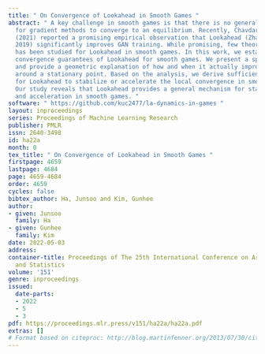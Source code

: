 ```yaml
---
title: " On Convergence of Lookahead in Smooth Games "
abstract: " A key challenge in smooth games is that there is no general guarantee
  for gradient methods to converge to an equilibrium. Recently, Chavdarova et al.
  (2021) reported a promising empirical observation that Lookahead (Zhang et al.,
  2019) significantly improves GAN training. While promising, few theoretical guarantees
  has been studied for Lookahead in smooth games. In this work, we establish the first
  convergence guarantees of Lookahead for smooth games. We present a spectral analysis
  and provide a geometric explanation of how and when it actually improves the convergence
  around a stationary point. Based on the analysis, we derive sufficient conditions
  for Lookahead to stabilize or accelerate the local convergence in smooth games.
  Our study reveals that Lookahead provides a general mechanism for stabilization
  and acceleration in smooth games. "
software: " https://github.com/kuc2477/la-dynamics-in-games "
layout: inproceedings
series: Proceedings of Machine Learning Research
publisher: PMLR
issn: 2640-3498
id: ha22a
month: 0
tex_title: " On Convergence of Lookahead in Smooth Games "
firstpage: 4659
lastpage: 4684
page: 4659-4684
order: 4659
cycles: false
bibtex_author: Ha, Junsoo and Kim, Gunhee
author:
- given: Junsoo
  family: Ha
- given: Gunhee
  family: Kim
date: 2022-05-03
address:
container-title: Proceedings of The 25th International Conference on Artificial Intelligence
  and Statistics
volume: '151'
genre: inproceedings
issued:
  date-parts:
  - 2022
  - 5
  - 3
pdf: https://proceedings.mlr.press/v151/ha22a/ha22a.pdf
extras: []
# Format based on citeproc: http://blog.martinfenner.org/2013/07/30/citeproc-yaml-for-bibliographies/
---
```

